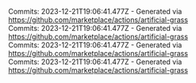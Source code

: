 Commits: 2023-12-21T19:06:41.477Z - Generated via https://github.com/marketplace/actions/artificial-grass
<br>
Commits: 2023-12-21T19:06:41.477Z - Generated via https://github.com/marketplace/actions/artificial-grass
<br>
Commits: 2023-12-21T19:06:41.477Z - Generated via https://github.com/marketplace/actions/artificial-grass
<br>
Commits: 2023-12-21T19:06:41.477Z - Generated via https://github.com/marketplace/actions/artificial-grass
<br>
